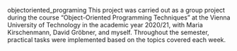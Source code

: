 objectoriented_programing
This project was carried out as a group project during the course “Object-Oriented Programming Techniques” at the Vienna University of Technology in the academic year 2020/21, with Maria Kirschenmann, David Gröbner, and myself. Throughout the semester, practical tasks were implemented based on the topics covered each week.
